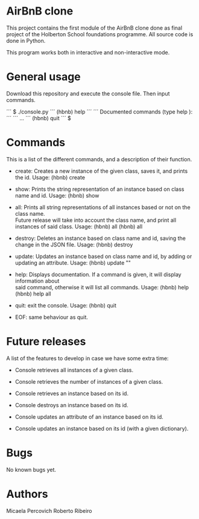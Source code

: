# AirBnB clone

This project contains the first module of the AirBnB clone done as final \
project of the Holberton School foundations programme. All source code is \
done in Python.

This program works both in interactive and non-interactive mode.

# General usage

Download this repository and execute the console file. Then input commands.

´´´ $ ./console.py
´´´ (hbnb) help
´´´ 
´´´ Documented commands (type help <topic>):
´´´
´´´ ...
´´´ (hbnb) quit
´´´ $

# Commands

This is a list of the different commands, and a description of their function.

- create: Creates a new instance of the given class, saves it, and prints the id.
	Usage: (hbnb) create <class name>

- show: Prints the string representation of an instance based on class name and id.
	Usage: (hbnb) show <class name> <id>

- all: Prints all string representations of all instances based or not on the class name.\
Future release will take into account the class name, and print all instances of said class.
	Usage:	(hbnb) all
			(hbnb) all <class name>

- destroy: Deletes an instance based on class name and id, saving the change in the JSON file.
	Usage: (hbnb) destroy <class name> <id>

- update: Updates an instance based on class name and id, by adding or updating an attribute.
	Usage: (hbnb) update <class name> <id> <attribute name> "<attribute value>"

- help: Displays documentation. If a command is given, it will display information about \
said command, otherwise it will list all commands.
	Usage:	(hbnb) help
			(hbnb) help all

- quit: exit the console.
	Usage: (hbnb) quit

- EOF: same behaviour as quit.

# Future releases

A list of the features to develop in case we have some extra time:

- Console retrieves all instances of a given class.

- Console retrieves the number of instances of a given class.

- Console retrieves an instance based on its id.

- Console destroys an instance based on its id.

- Console updates an attribute of an instance based on its id.

- Console updates an instance based on its id (with a given dictionary).

# Bugs

No known bugs yet.

# Authors

Micaela Percovich
Roberto Ribeiro
